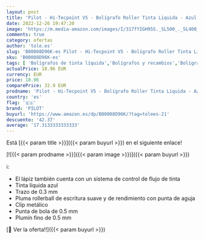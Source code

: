 ```yaml
---
layout: post
title: 'Pilot - Hi-Tecpoint V5 - Bolígrafo Roller Tinta Liquida - Azul - Punto Fino -  Caja 12 unidades '
date: 2022-12-26 19:47:20
image: 'https://m.media-amazon.com/images/I/317fYIGH95S._SL500_._SL400_.jpg'
comments: true
category: ofertas
author: 'tole.es'
slug: 'B00008D96K-es Pilot - Hi-Tecpoint V5 - Bolígrafo Roller Tinta Liquida -...'
sku: 'B00008D96K-es'
tags: [ 'Bolígrafos de tinta líquida','Bolígrafos y recambios','Bolígrafos, lápices y útiles de escritura','Oficina y papelería','bolígrafo','pilot','🇪🇸', ]
actualPrice: 18.96 EUR
currency: EUR
price: 18.96
comparePrice: 32.9 EUR
prodname: 'Pilot - Hi-Tecpoint V5 - Bolígrafo Roller Tinta Liquida - Azul - Punto Fino -  Caja 12 unidades '
country: 'es'
flag: '🇪🇸'
brand: 'PILOT'
buyurl: 'https://www.amazon.es/dp/B00008D96K/?tag=tolees-21'
descuento: '42.37'
average: '17.3133333333333'
---
```


Está [{{< param title >}}]({{< param buyurl >}}) en el siguiente enlace!

[![{{< param prodname >}}]({{< param image >}})]({{< param buyurl >}})

ℹ️:

- El lápiz también cuenta con un sistema de control de flujo de tinta
- Tinta líquida azul
- Trazo de 0.3 mm
- Pluma rollerball de escritura suave y de rendimiento con punta de aguja
- Clip metálico
- Punta de bola de 0.5 mm
- Plumín fino de 0.5 mm

[🛒 Ver la oferta!!]({{< param buyurl >}})
